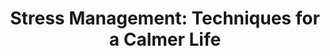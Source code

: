 ---
title: "Stress Management: Techniques for a Calmer Life"
description: "Explore effective strategies for managing stress, including mindfulness, breathing techniques, and other relaxation methods."
tags: [stress management, stress, relaxation, mindfulness, anxiety, well-being]
disclaimer: "This information is for educational purposes only and should not be considered medical advice.  Consult a healthcare professional if you are experiencing significant stress or anxiety."
---